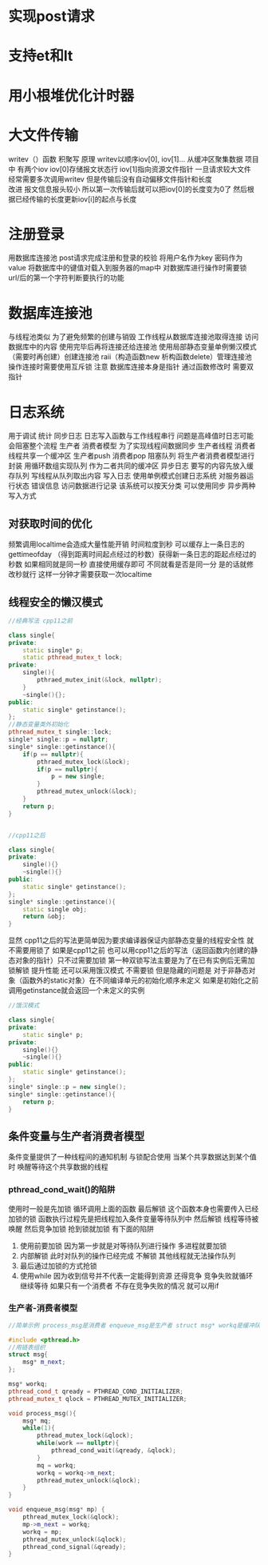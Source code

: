 
# 实现post请求

# 支持et和lt

# 用小根堆优化计时器

# 大文件传输

writev（）函数 积聚写 原理 writev以顺序iov[0], iov[1]... 从缓冲区聚集数据 项目中 有两个iov iov[0]存储报文状态行 iov[1]指向资源文件指针 
一旦请求较大文件 经常需要多次调用writev 但是传输后没有自动偏移文件指针和长度  
改进 报文信息报头较小 所以第一次传输后就可以把iov[0]的长度变为0了 然后根据已经传输的长度更新iov[i]的起点与长度

# 注册登录

用数据库连接池 post请求完成注册和登录的校验 
将用户名作为key 密码作为value 将数据库中的键值对载入到服务器的map中 
对数据库进行操作时需要锁
url/后的第一个字符判断要执行的功能

# 数据库连接池

与线程池类似 为了避免频繁的创建与销毁 工作线程从数据库连接池取得连接 访问数据库中的内容 使用完毕后再将连接还给连接池
使用局部静态变量单例懒汉模式（需要时再创建）创建连接池 raii（构造函数new 析构函数delete）管理连接池
操作连接时需要使用互斥锁
注意 数据库连接本身是指针 通过函数修改时 需要双指针

# 日志系统

用于调试 统计
同步日志 日志写入函数与工作线程串行 问题是高峰值时日志可能会阻塞整个流程
生产者 消费者模型 为了实现线程间数据同步 生产者线程 消费者线程共享一个缓冲区 生产者push 消费者pop
阻塞队列 将生产者消费者模型进行封装 用循环数组实现队列 作为二者共同的缓冲区
异步日志 要写的内容先放入缓存队列 写线程从队列取出内容 写入日志
使用单例模式创建日志系统 对服务器运行状态 错误信息 访问数据进行记录 该系统可以按天分类 可以使用同步 异步两种写入方式

## 对获取时间的优化

频繁调用localtime会造成大量性能开销 时间粒度到秒 可以缓存上一条日志的gettimeofday （得到距离时间起点经过的秒数）获得新一条日志的距起点经过的秒数 如果相同就是同一秒 直接使用缓存即可 不同就看是否是同一分 是的话就修改秒就行 这样一分钟才需要获取一次localtime 

## 线程安全的懒汉模式

```cpp
//经典写法 cpp11之前

class single{
private: 
    static single* p;
    static pthread_mutex_t lock;
private:
    single(){
        pthraed_mutex_init(&lock, nullptr);
    }
    ~single(){};
public:
    static single* getinstance();
};
//静态变量类外初始化
pthread_mutex_t single::lock;
single* single::p = nullptr;
single* single::getinstance(){
    if(p == nullptr){
        pthraed_mutex_lock(&lock);
        if(p == nullptr){
            p = new single;
        }
        pthread_mutex_unlock(&lock);
    }
    return p;
}


//cpp11之后

class single{
private:
    single(){}
    ~single(){}
public:
    static single* getinstance();
};
single* single::getinstance(){
    static single obj;
    return &obj;
}
```

显然 cpp11之后的写法更简单因为要求编译器保证内部静态变量的线程安全性 就不需要用锁了 如果是cpp11之前 也可以用cpp11之后的写法（返回函数内创建的静态对象的指针）只不过需要加锁
第一种双锁写法主要是为了在已有实例后无需加锁解锁 提升性能
还可以采用饿汉模式 不需要锁 但是隐藏的问题是 对于非静态对象（函数外的static对象）在不同编译单元的初始化顺序未定义 如果是初始化之前调用getinstance就会返回一个未定义的实例

```cpp
//饿汉模式

class single{
private:
    static single* p;
private:
    single(){}
    ~single(){}
public:
    static single* getinstance();
};
single* single::p = new single();
single* single::getinstance(){
    return p;
}
```

## 条件变量与生产者消费者模型

条件变量提供了一种线程间的通知机制 与锁配合使用 当某个共享数据达到某个值时 唤醒等待这个共享数据的线程

### pthread_cond_wait()的陷阱

使用时一般是先加锁 循环调用上面的函数 最后解锁 这个函数本身也需要传入已经加锁的锁 函数执行过程先是把线程加入条件变量等待队列中 然后解锁 线程等待被唤醒 然后竞争加锁 抢到锁就加锁 有下面的陷阱

1. 使用前要加锁 因为第一步就是对等待队列进行操作 多进程就要加锁
2. 内部解锁 此时对队列的操作已经完成 不解锁 其他线程就无法操作队列
3. 最后通过加锁的方式抢锁
4. 使用while 因为收到信号并不代表一定能得到资源 还得竞争 竞争失败就循环 继续等待 如果只有一个消费者 不存在竞争失败的情况 就可以用if

### 生产者-消费者模型

```cpp
//简单示例 process_msg是消费者 enqueue_msg是生产者 struct msg* workq是缓冲队列

#include <pthread.h>
//用链表组织
struct msg{
    msg* m_next;
};

msg* workq;
pthread_cond_t qready = PTHREAD_COND_INITIALIZER;
pthread_mutex_t qlock = PTHREAD_MUTEX_INITIALIZER;

void process_msg(){
    msg* mq;
    while(1){
        pthread_mutex_lock(&qlock);
        while(work == nullptr){
            pthread_cond_wait(&qready, &qlock);
        }
        mq = workq;
        workq = workq->m_next;
        pthread_mutex_unlock(&qlock);
    }
}

void enqueue_msg(msg* mp) {
    pthread_mutex_lock(&qlock);
    mp->m_next = workq;
    workq = mp;
    pthread_mutex_unlock(&qlock);
    pthread_cond_signal(&qready);
}

```